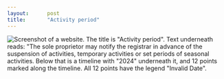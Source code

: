 ```yaml
---
layout:      post
title:       "Activity period"
---
```


![Screenshot of a website. The title is "Activity period". Text underneath reads: "The sole proprietor may notify the registrar in advance of the suspension of activities, temporary activities or set periods of seasonal activities. Below that is a timeline with "2024" underneath it, and 12 points marked along the timeline. All 12 points have the legend "Invalid Date".](/assets/post-img/eesti/activityperiod.png)

